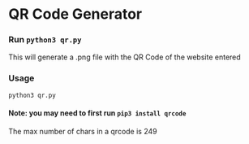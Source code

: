 # QR Code Generator

### Run `python3 qr.py`
This will generate a .png file with the QR Code of the website entered


### Usage
`python3 qr.py` 

#### Note: you may need to first run `pip3 install qrcode`

The max number of chars in a qrcode is 249
